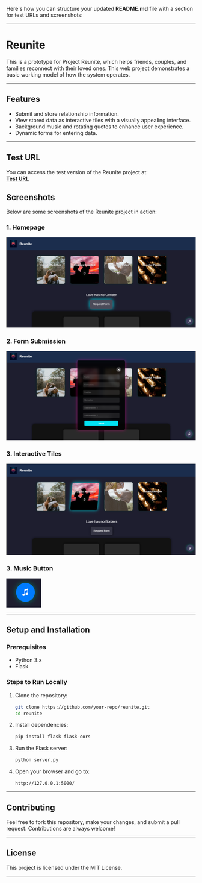 Here's how you can structure your updated **README.md** file with a section for test URLs and screenshots:

---

# **Reunite**  
This is a prototype for Project Reunite, which helps friends, couples, and families reconnect with their loved ones. This web project demonstrates a basic working model of how the system operates.

---

## **Features**  
- Submit and store relationship information.  
- View stored data as interactive tiles with a visually appealing interface.  
- Background music and rotating quotes to enhance user experience.  
- Dynamic forms for entering data.  

---

## **Test URL**  
You can access the test version of the Reunite project at:  
[**Test URL**]([http://your-test-url-here.com](https://satoshimacchihuda.pythonanywhere.com/))  


## **Screenshots**  
Below are some screenshots of the Reunite project in action:

### **1. Homepage**  
![Homepage Screenshot](screenshots/1.png)  

### **2. Form Submission**  
![Form Screenshot](screenshots/3.png)  

### **3. Interactive Tiles**  
![Tiles Screenshot](screenshots/2.png)  

### **3. Music Button**  
![Tiles Screenshot](screenshots/4.png)  

---

## **Setup and Installation**  

### Prerequisites  
- Python 3.x  
- Flask  

### Steps to Run Locally  
1. Clone the repository:  
   ```bash
   git clone https://github.com/your-repo/reunite.git
   cd reunite
   ```
2. Install dependencies:  
   ```bash
   pip install flask flask-cors
   ```
3. Run the Flask server:  
   ```bash
   python server.py
   ```
4. Open your browser and go to:  
   ```
   http://127.0.0.1:5000/
   ```

---

## **Contributing**  
Feel free to fork this repository, make your changes, and submit a pull request. Contributions are always welcome!

---

## **License**  
This project is licensed under the MIT License.

---

